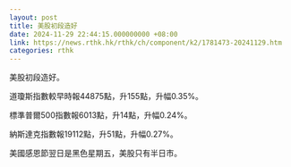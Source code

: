 ```yaml
---
layout: post
title: 美股初段造好
date: 2024-11-29 22:44:15.000000000 +08:00
link: https://news.rthk.hk/rthk/ch/component/k2/1781473-20241129.htm
categories: rthk
---
```


美股初段造好。

道瓊斯指數較早時報44875點，升155點，升幅0.35%。

標準普爾500指數報6013點，升14點，升幅0.24%。

納斯達克指數報19112點，升51點，升幅0.27%。 

美國感恩節翌日是黑色星期五，美股只有半日市。
